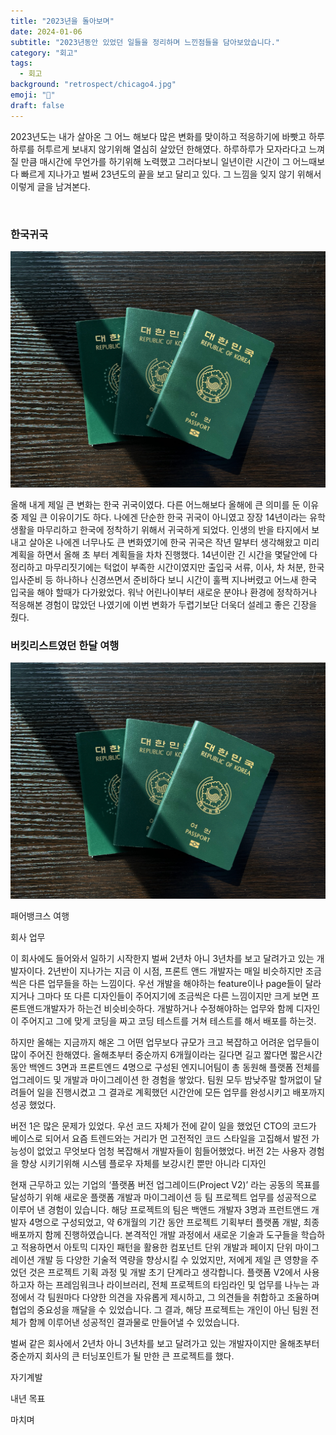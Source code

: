 ```yaml
---
title: "2023년을 돌아보며"
date: 2024-01-06
subtitle: "2023년동안 있었던 일들을 정리하며 느낀점들을 담아보았습니다."
category: "회고"
tags:
  - 회고
background: "retrospect/chicago4.jpg"
emoji: "💭"
draft: false
---
```


2023년도는 내가 살아온 그 어느 해보다 많은 변화를 맞이하고 적응하기에 바빳고 하루하루를 허투르게 보내지 않기위해 열심히 살았던 한해였다. 하루하루가 모자라다고 느껴질 만큼 매시간에 무언가를 하기위해 노력했고 그러다보니 일년이란 시간이 그 어느때보다 빠르게 지나가고 벌써 23년도의 끝을 보고 달리고 있다. 그 느낌을 잊지 않기 위해서 이렇게 글을 남겨본다.

</br>

### **한국귀국**

<div style="width:100%; margin:auto;">

![passports](../../assets/images/retrospect/passports.jpg)

</div>

올해 내게 제일 큰 변화는 한국 귀국이였다. 다른 어느해보다 올해에 큰 의미를 둔 이유중 제일 큰 이유이기도 하다. 나에겐 단순한 한국 귀국이 아니였고 장장 14년이라는 유학 생활을 마무리하고 한국에 정착하기 위해서 귀국하게 되었다. 인생의 반을 타지에서 보내고 살아온 나에겐 너무나도 큰 변화였기에 한국 귀국은 작년 말부터 생각해왔고 미리 계획을 하면서 올해 초 부터 계획들을 차차 진행했다. 14년이란 긴 시간을 몇달안에 다 정리하고 마무리짓기에는 턱없이 부족한 시간이였지만 출입국 서류, 이사, 차 처분, 한국 입사준비 등 하나하나 신경쓰면서 준비하다 보니 시간이 훌쩍 지나버렸고 어느새 한국 입국을 해야 할때가 다가왔었다. 워낙 어린나이부터 새로운 분야나 환경에 정착하거나 적응해본 경험이 많았던 나였기에 이번 변화가 두렵기보단 더욱더 설레고 좋은 긴장을 줬다.

### **버킷리스트였던 한달 여행**

<div style="width:100%; margin:auto;">

![passports](../../assets/images/retrospect/passports.jpg)

</div>

패어뱅크스 여행

회사 업무

이 회사에도 들어와서 일하기 시작한지 벌써 2년차 아니 3년차를 보고 달려가고 있는 개발자이다. 2년반이 지나가는 지금 이 시점, 프론트 앤드 개발자는 매일 비슷하지만 조금씩은 다른 업무들을 하는 느낌이다. 우선 개발을 해야하는 feature이나 page들이 달라지거나 그마다 또 다른 디자인들이 주어지기에 조금씩은 다른 느낌이지만 크게 보면 프론트앤드개발자가 하는건 비슷비슷하다. 개발하거나 수정해야하는 업무와 함께 디자인이 주어지고 그에 맞게 코딩을 짜고 코딩 테스트를 거쳐 테스트를 해서 배포를 하는것.

하지만 올해는 지금까지 해온 그 어떤 업무보다 규모가 크고 복잡하고 어려운 업무들이 많이 주어진 한해였다. 올해초부터 중순까지 6개월이라는 길다면 길고 짧다면 짧은시간동안 백엔드 3면과 프론트엔드 4명으로 구성된 엔지니어팀이 총 동원해 플랫폼 전체를 업그레이드 및 개발과 마이그레이션 한 경험을 쌓았다. 팀원 모두 밤낮주말 할꺼없이 달려들어 일을 진행시켰고 그 결과로 계획했던 시간안에 모든 업무를 완성시키고 배포까지 성공 했었다.

버전 1은 많은 문제가 있었다. 우선 코드 자체가 전에 같이 일을 했었던 CTO의 코드가 베이스로 되어서 요즘 트렌드와는 거리가 먼 고전적인 코드 스타일을 고집해서 발전 가능성이 없었고 무엇보다 엄청 복잡해서 개발자들이 힘들어했었다. 버전 2는 사용자 경험을 향상 시키기위해 시스템 플로우 자체를 보강시킨 뿐만 아니라 디자인

현재 근무하고 있는 기업의 ‘플랫폼 버전 업그레이드(Project V2)’ 라는 공동의 목표를 달성하기 위해 새로운 플랫폼 개발과 마이그레이션 등 팀 프로젝트 업무를 성공적으로 이루어 낸 경험이 있습니다. 해당 프로젝트의 팀은 백앤드 개발자 3명과 프런트앤드 개발자 4명으로 구성되었고, 약 6개월의 기간 동안 프로젝트 기획부터 플랫폼 개발, 최종 배포까지 함께 진행하였습니다. 본격적인 개발 과정에서 새로운 기술과 도구들을 학습하고 적용하면서 아토믹 디자인 패턴을 활용한 컴포넌트 단위 개발과 페이지 단위 마이그레이션 개발 등 다양한 기술적 역량을 향상시킬 수 있었지만, 저에게 제일 큰 영향을 주었던 것은 프로젝트 기획 과정 및 개발 초기 단계라고 생각합니다. 플랫폼 V2에서 사용하고자 하는 프레임워크나 라이브러리, 전체 프로젝트의 타임라인 및 업무를 나누는 과정에서 각 팀원마다 다양한 의견을 자유롭게 제시하고, 그 의견들을 취합하고 조율하며 협업의 중요성을 깨달을 수 있었습니다. 그 결과, 해당 프로젝트는 개인이 아닌 팀원 전체가 함께 이루어낸 성공적인 결과물로 만들어낼 수 있었습니다.

벌써 같은 회사에서 2년차 아니 3년차를 보고 달려가고 있는 개발자이지만 올해초부터 중순까지 회사의 큰 터닝포인트가 될 만한 큰 프로젝트를 했다.

자기계발

내년 목표

마치며
